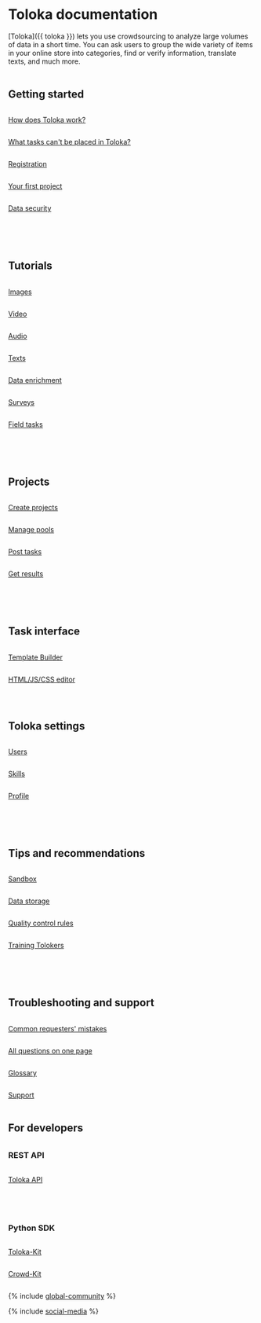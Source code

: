 <style scoped>
.grid-container {
  display: grid;
  grid-template-columns: repeat(auto-fit, minmax(300px, 1fr));
  gap: 50px;
}
.grid-item {
  display: flex;
  flex-direction: column;
}
h2 {
  padding-top: 32px !important;
  margin-top: 0 !important;
}
h3 {
  padding-top: 16px !important;
  margin-top: 0 !important;
}
</style>

# Toloka documentation

[Toloka]({{ toloka }}) lets you use crowdsourcing to analyze large volumes of data in a short time. You can ask users to group the wide variety of items in your online store into categories, find or verify information, translate texts, and much more.

<div class="grid-container">
    <div class="grid-item">
        <h2>Getting started</h2>
        <p><a href="guide/concepts/overview">How does Toloka work?</a></p>
        <p><a href="guide/concepts/unwanted">What tasks can't be placed in Toloka?</a></p>
        <p><a href="guide/concepts/access">Registration</a></p>
        <p><a href="guide/concepts/first-project">Your first project</a></p>
        <p><a href="guide/concepts/data-security">Data security</a></p>
    </div>
    <div class="grid-item">
        <h2>Tutorials</h2>
        <p><a href="guide/tutorials/image-classification">Images</a></p>
        <p><a href="guide/tutorials/video-moderation">Video</a></p>
        <p><a href="guide/tutorials/transcript-audio">Audio</a></p>
        <p><a href="guide/tutorials/content-moderation">Texts</a></p>
        <p><a href="guide/tutorials/internet-search">Data enrichment</a></p>
        <p><a href="guide/tutorials/questionnaire-toloka">Surveys</a></p>
        <p><a href="guide/tutorials/walk">Field tasks</a></p>
    </div>
    <div class="grid-item">
        <h2>Projects</h2>
        <p><a href="guide/concepts/project">Create projects</a></p>
        <p><a href="guide/concepts/pool-main">Manage pools</a></p>
        <p><a href="guide/concepts/task_upload">Post tasks</a></p>
        <p><a href="guide/concepts/result-of-eval">Get results</a></p>
    </div>
    <div class="grid-item">
        <h2>Task interface</h2>
        <p><a href="template-builder/">Template Builder</a></p>
        <p><a href="guide/concepts/spec">HTML/JS/CSS editor</a></p>
        <p></p>
        <h2>Toloka settings</h2>
        <p><a href="guide/concepts/users">Users</a></p>
        <p><a href="guide/concepts/nav">Skills</a></p>
        <p><a href="guide/concepts/budget">Profile</a></p>
    </div>
    <div class="grid-item">
        <h2>Tips and recommendations</h2>
        <p><a href="guide/concepts/sandbox">Sandbox</a></p>
        <p><a href="guide/concepts/cloud-storage">Data storage</a></p>
        <p><a href="guide/concepts/control">Quality control rules</a></p>
        <p><a href="guide/concepts/train">Training Tolokers</a></p>
    </div>
    <div class="grid-item">
        <h2>Troubleshooting and support</h2>
        <p><a href="guide/concepts/frequent-customer-errors">Common requesters' mistakes</a></p>
        <p><a href="guide/troubleshooting/troubleshooting">All questions on one page</a></p>
        <p><a href="glossary">Glossary</a></p>
        <p><a href="guide/troubleshooting/support">Support</a></p>
    </div>
</div>

## For developers

<div class="grid-container">
    <div class="grid-item">
        <h3>REST API</h3>
        <p><a href="api/">Toloka API</a></p>
    </div>
    <div class="grid-item">
        <h3>Python SDK</h3>
        <p><a href="toloka-kit/">Toloka-Kit</a></p>
        <p><a href="crowd-kit/">Crowd-Kit</a></p>
    </div>
</div>

{% include [global-community](./_includes/global-community.md) %}

{% include [social-media](./_includes/social-media.md) %}